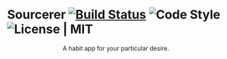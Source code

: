 # Sourcerer [![Build Status](https://travis-ci.org/eowfenth/sourcerer.svg?branch=master)](https://travis-ci.org/eowfenth/sourcerer) ![Code Style](https://img.shields.io/badge/code%20style-airbnb-green.svg) ![License | MIT](https://img.shields.io/badge/license-MIT-blue.svg)

<div align="center">A habit app for your particular desire.</div>
